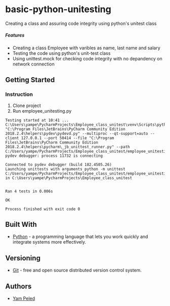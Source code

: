 # basic-python-unitesting
Creating a class and assuring code integrity using python's unitest class
##### Features

- Creating a class Employee with varibles as name, last name and salary
- Testing the code using python's unit-test class 
- Using unittest.mock for checking code integrity with no depandency on network connection

## Getting Started

### Instruction

1. Clone project
2. Run employee_unitesting.py

```
Testing started at 10:41 ...
C:\Users\yampe\PycharmProjects\Employee_class_unitest\venv\Scripts\python.exe "C:\Program Files\JetBrains\PyCharm Community Edition 2018.2.4\helpers\pydev\pydevd.py" --multiproc --qt-support=auto --client 127.0.0.1 --port 50414 --file "C:\Program Files\JetBrains\PyCharm Community Edition 2018.2.4\helpers\pycharm\_jb_unittest_runner.py" --path C:/Users/yampe/PycharmProjects/Employee_class_unitest/employee_unitesting.py
pydev debugger: process 11732 is connecting

Connected to pydev debugger (build 182.4505.26)
Launching unittests with arguments python -m unittest C:/Users/yampe/PycharmProjects/Employee_class_unitest/employee_unitesting.py in C:\Users\yampe\PycharmProjects\Employee_class_unitest


Ran 4 tests in 0.006s

OK

Process finished with exit code 0

```

## Built With

* [Python](https://www.python.org/) -  a programming language that lets you work quickly and integrate systems more effectively.

## Versioning

* [Git](https://git-scm.com/) -  free and open source distributed version control system.

## Authors

* [Yam Peled](https://github.com/yampeled1)



